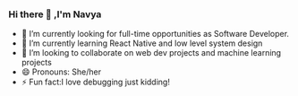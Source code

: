 ### Hi there 👋 ,I'm Navya
- 🔭 I’m currently looking for full-time opportunities as Software Developer.
- 🌱 I’m currently learning React Native and low level system design
- 👯 I’m looking to collaborate on web dev projects and machine learning projects
- 😄 Pronouns: She/her
- ⚡ Fun fact:I love debugging just kidding! 

<!--
**navya2k/navya2k** is a ✨ _special_ ✨ repository because its `README.md` (this file) appears on your GitHub profile.

Here are some ideas to get you started:

- 🔭 I’m currently looking for full-time opportunities as Software Developer.
- 🌱 I’m currently learning React and low level system design
- 👯 I’m looking to collaborate on web dev projects
- 😄 Pronouns: She/her
- ⚡ Fun fact:I love debugging just kidding! 
-->
